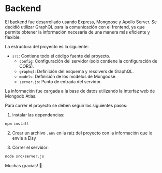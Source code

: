 # Backend

El backend fue desarrollado usando Express, Mongoose y Apollo Server. Se decidió utilizar GraphQL para la comunicación con el frontend, ya que permite obtener la información necesaria de una manera más eficiente y flexible.

La estructura del proyecto es la siguiente:

- `src`: Contiene todo el código fuente del proyecto.
  - `config`: Configuración del servidor (solo contiene la configuración de CORS).
  - `graphql`: Definición del esquema y resolvers de GraphQL.
  - `models`: Definición de los modelos de Mongoose.
  - `server.js`: Punto de entrada del servidor.

La información fue cargada a la base de datos utilizando la interfaz web de Mongodb Atlas.

Para correr el proyecto se deben seguir los siguientes pasos:

1. Instalar las dependencias:

```bash
npm install
```

2. Crear un archivo `.env` en la raíz del proyecto con la información que le envie a Elsy

3. Correr el servidor:

```bash
node src/server.js
```

Muchas gracias! 🚀
